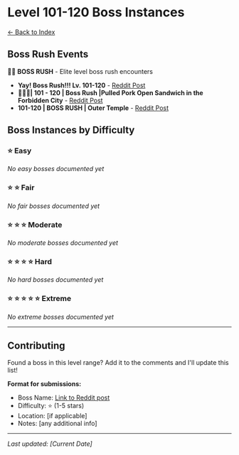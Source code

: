 # Level 101-120 Boss Instances

[← Back to Index](index.md)

## Boss Rush Events

🏃💨 **BOSS RUSH** - Elite level boss rush encounters

- **Yay! Boss Rush!!! Lv. 101-120** - [Reddit Post](http://www.reddit.com/r/SwordAndSupperGame/comments/1m9dn5o/yay_boss_rush_lv_101120/)
- **👹👹👹| 101 - 120 | Boss Rush |Pulled Pork Open Sandwich in the Forbidden City** - [Reddit Post](http://www.reddit.com/r/SwordAndSupperGame/comments/1n1la3s/101_120_boss_rush_pulled_pork_open_sandwich_in/)
- **101-120 | BOSS RUSH | Outer Temple** - [Reddit Post](http://www.reddit.com/r/SwordAndSupperGame/comments/1nahuli/101120_boss_rush_outer_temple/)

## Boss Instances by Difficulty

### ⭐ Easy
*No easy bosses documented yet*

### ⭐ ⭐ Fair
*No fair bosses documented yet*

### ⭐ ⭐ ⭐ Moderate
*No moderate bosses documented yet*

### ⭐ ⭐ ⭐ ⭐ Hard
*No hard bosses documented yet*

### ⭐ ⭐ ⭐ ⭐ ⭐ Extreme
*No extreme bosses documented yet*

---

## Contributing

Found a boss in this level range? Add it to the comments and I'll update this list!

**Format for submissions:**
- Boss Name: [Link to Reddit post](url)
- Difficulty: ⭐ (1-5 stars)
- Location: [if applicable]
- Notes: [any additional info]

---

*Last updated: [Current Date]*
